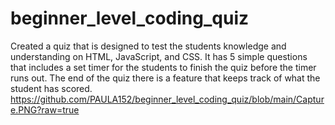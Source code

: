 # beginner_level_coding_quiz
 
Created a quiz that is designed to test the students knowledge and understanding on HTML, JavaScript, and CSS. 
It has 5 simple questions that includes a set timer for the students to finish the quiz before the timer runs out.
The end of the quiz there is a feature that keeps track of what the student has scored.
https://github.com/PAULA152/beginner_level_coding_quiz/blob/main/Capture.PNG?raw=true
